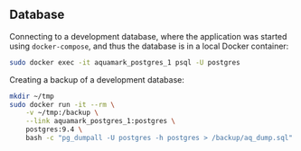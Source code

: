 ## Database

Connecting to a development database, where the application was started
using `docker-compose`, and thus the database is in a local Docker container:

```bash
sudo docker exec -it aquamark_postgres_1 psql -U postgres
```

Creating a backup of a development database:

```bash
mkdir ~/tmp
sudo docker run -it --rm \
    -v ~/tmp:/backup \
    --link aquamark_postgres_1:postgres \
    postgres:9.4 \
    bash -c "pg_dumpall -U postgres -h postgres > /backup/aq_dump.sql"
```

